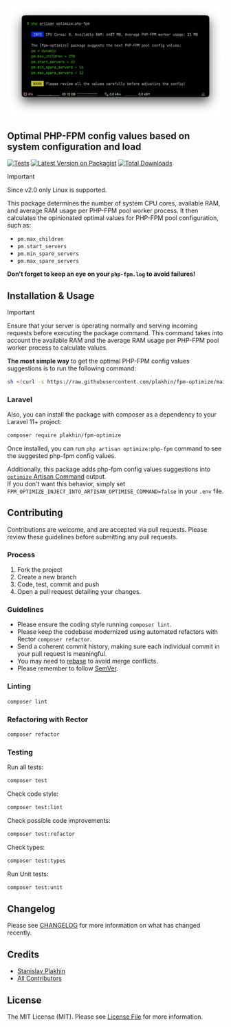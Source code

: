<p align="center"><img src="/art/optimize-php-fpm.png" alt="Screenshot of the `php artisan optimize:php-fpm` command"></p>

## Optimal PHP-FPM config values based on system configuration and load

[![Tests](https://github.com/plakhin/fpm-optimize/actions/workflows/tests.yml/badge.svg)](https://github.com/plakhin/fpm-optimize/actions/workflows/tests.yml)
[![Latest Version on Packagist](https://img.shields.io/packagist/v/plakhin/fpm-optimize.svg)](https://packagist.org/packages/plakhin/fpm-optimize)
[![Total Downloads](https://img.shields.io/packagist/dt/plakhin/fpm-optimize.svg)](https://packagist.org/packages/plakhin/fpm-optimize)

> [!IMPORTANT]  
> Since v2.0 only Linux is supported.

This package determines the number of system CPU cores, available RAM, and average RAM usage per PHP-FPM pool worker process. It then calculates the opinionated optimal values for PHP-FPM pool configuration, such as:
- `pm.max_children`
- `pm.start_servers`
- `pm.min_spare_servers`
- `pm.max_spare_servers`

**Don't forget to keep an eye on your `php-fpm.log` to avoid failures!**

## Installation & Usage

> [!IMPORTANT]
> Ensure that your server is operating normally and serving incoming requests before executing the package command. This command takes into account the available RAM and the average RAM usage per PHP-FPM pool worker process to calculate values.

**The most simple way** to get the optimal PHP-FPM config values suggestions is to run the following command:
```sh
sh <(curl -s https://raw.githubusercontent.com/plakhin/fpm-optimize/main/suggest-fpm-config-values.sh)
```

### Laravel

Also, you can install the package with composer as a dependency to your Laravel 11+ project:

```sh
composer require plakhin/fpm-optimize
```

Once installed, you can run `php artisan optimize:php-fpm` command to see the suggested php-fpm config values.

Additionally, this package adds php-fpm config values suggestions into [`optimize` Artisan Command](https://laravel.com/docs/deployment#optimization) output.  
If you don't want this behavior, simply set `FPM_OPTIMIZE_INJECT_INTO_ARTISAN_OPTIMISE_COMMAND=false` in your `.env` file.

## Contributing
Contributions are welcome, and are accepted via pull requests.
Please review these guidelines before submitting any pull requests.

### Process

1. Fork the project
1. Create a new branch
1. Code, test, commit and push
1. Open a pull request detailing your changes.

### Guidelines

* Please ensure the coding style running `composer lint`.
* Please keep the codebase modernized using automated refactors with Rector `composer refactor`.
* Send a coherent commit history, making sure each individual commit in your pull request is meaningful.
* You may need to [rebase](https://git-scm.com/book/en/v2/Git-Branching-Rebasing) to avoid merge conflicts.
* Please remember to follow [SemVer](http://semver.org/).

### Linting

```sh
composer lint
```

### Refactoring with Rector

```sh
composer refactor
```

### Testing

Run all tests:
```sh
composer test
```

Check code style:
```sh
composer test:lint
```

Check possible code improvements:
```sh
composer test:refactor
```

Check types:
```sh
composer test:types
```

Run Unit tests:
```sh
composer test:unit
```

## Changelog

Please see [CHANGELOG](CHANGELOG.md) for more information on what has changed recently.

## Credits

- [Stanislav Plakhin](https://github.com/plakhin)
- [All Contributors](../../contributors)

## License

The MIT License (MIT). Please see [License File](LICENSE.md) for more information.
